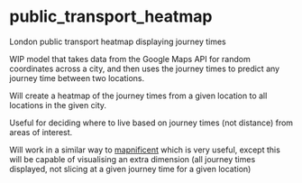 # public_transport_heatmap
London public transport heatmap displaying journey times 

WIP model that takes data from the Google Maps API for random coordinates across a city, and then uses the journey times to predict any journey time between two locations. 

Will create a heatmap of the journey times from a given location to all locations in the given city. 

Useful for deciding where to live based on journey times (not distance) from areas of interest. 

Will work in a similar way to [mapnificent](https://www.mapnificent.net/london/) which is very useful, except this will be capable of visualising an extra dimension (all journey times displayed, not slicing at a given journey time for a given location)
